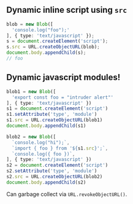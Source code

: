 ## Dynamic inline script using `src`

```ts
blob = new Blob([
  'console.log("foo");'
], { type: 'text/javascript' });
s = document.createElement('script');
s.src = URL.createObjectURL(blob);
document.body.appendChild(s);
// foo
```

## Dynamic javascript modules!

```ts
blob1 = new Blob([
  'export const foo = "intruder alert"'
], { type: 'text/javascript' })
s1 = document.createElement('script')
s1.setAttribute('type', 'module')
s1.src = URL.createObjectURL(blob1)
document.body.appendChild(s1)

blob2 = new Blob([
  `console.log("hi");`,
  `import { foo } from '${s1.src}';`,
  `console.log({ foo })`,
], { type: 'text/javascript' })
s2 = document.createElement('script')
s2.setAttribute('type', 'module')
s2.src = URL.createObjectURL(blob2)
document.body.appendChild(s2)
```

Can garbage collect via `URL.revokeObjectURL()`.